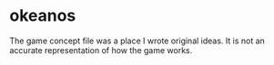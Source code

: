 # okeanos

The game concept file was a place I wrote original ideas. It is not an accurate representation of how the game works. 
